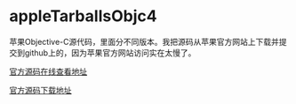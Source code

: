 # appleTarballsObjc4
苹果Objective-C源代码，里面分不同版本。我把源码从苹果官方网站上下载并提交到github上的，因为苹果官方网站访问实在太慢了。

[官方源码在线查看地址](https://opensource.apple.com/source/objc4/)

[官方源码下载地址](https://opensource.apple.com/tarballs/objc4/)

